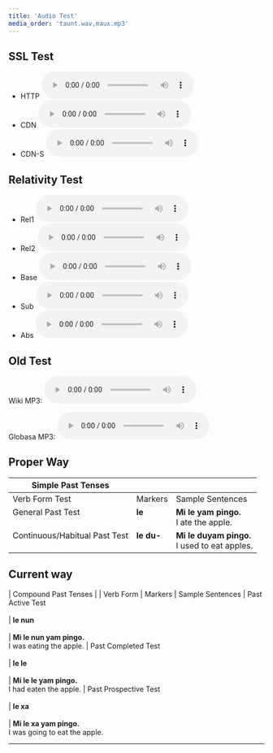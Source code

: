 ```yaml
---
title: 'Audio Test'
media_order: 'taunt.wav,maux.mp3'
---
```


## SSL Test

* HTTP <audio preload="auto" controls><source src="http://xwexi.globasa.net/test/maux.mp3" type="audio/mpeg" /></audio>
* CDN <audio preload="auto" controls><source src="http://cdn.globasa.net/words/maux.mp3" type="audio/mpeg" /></audio>
* CDN-S <audio preload="auto" controls><source src="https://cdn.globasa.net/words/maux.mp3" type="audio/mpeg" /></audio>


## Relativity Test

* Rel1 <audio preload="auto" controls><source src="maux.mp3" type="audio/mpeg" /></audio>
* Rel2 <audio preload="auto" controls><source src="test/maux.mp3" type="audio/mpeg" /></audio>
* Base <audio preload="auto" controls><source src="/test/maux.mp3" type="audio/mpeg" /></audio>
* Sub <audio preload="auto" controls><source src="//xwexi.globasa.net/test/maux.mp3" type="audio/mpeg" /></audio>
* Abs <audio preload="auto" controls><source src="https://xwexi.globasa.net/test/maux.mp3" type="audio/mpeg" /></audio>



## Old Test

Wiki MP3:
<audio preload="auto" controls>
  <source src="https://upload.wikimedia.org/wikipedia/commons/9/99/Bird_Call_-_Oslo%2C_Norway_2021-01-03.mp3" type="audio/mpeg" />
  </audio>

Globasa MP3:
<audio preload="auto" controls><source src="/gramati/abece-ji-lafuzu/maux.mp3" type="audio/mpeg" /></audio>

## Proper Way

| Simple Past Tenses |||
| --- | --- | --- |
| Verb Form Test | Markers | Sample Sentences
| General Past Test<br /><br /> | **le**<br /><br /> | **Mi le yam pingo.**<br />I ate the apple.
| Continuous/Habitual Past Test<br /><br /> | **le du-**<br /><br /> | **Mi le duyam pingo.**<br />I used to eat apples.


## Current way

| Compound Past Tenses
|
| Verb Form | Markers | Sample Sentences
| Past Active Test<br /><br /> | **le nun**<br /><br /> | **Mi le nun yam pingo.**<br />I was eating the apple.
| Past Completed Test<br /><br /> | **le le**<br /><br /> | **Mi le le yam pingo.**<br />I had eaten the apple.
| Past Prospective Test<br /><br /> | **le xa**<br /><br /> | **Mi le xa yam pingo.**<br />I was going to eat the apple.

---